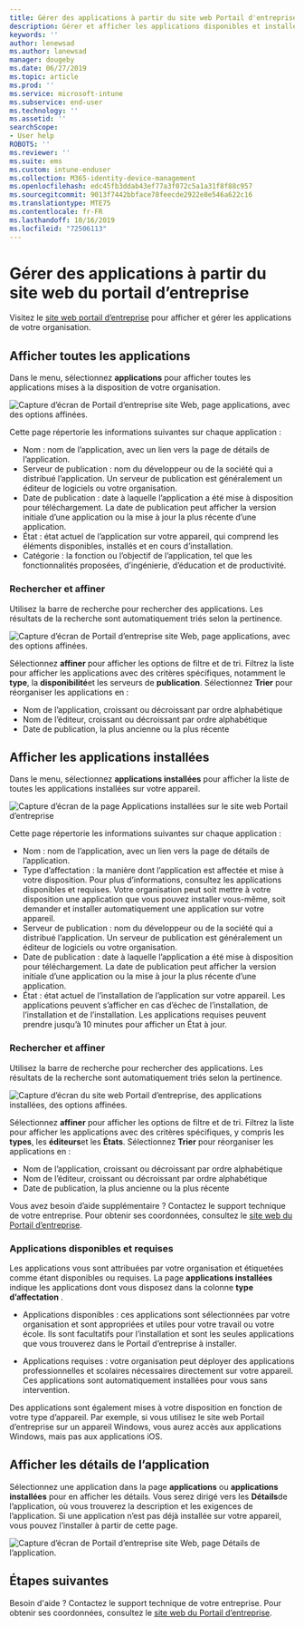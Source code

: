 ```yaml
---
title: Gérer des applications à partir du site web Portail d'entreprise Intune
description: Gérer et afficher les applications disponibles et installées
keywords: ''
author: lenewsad
ms.author: lanewsad
manager: dougeby
ms.date: 06/27/2019
ms.topic: article
ms.prod: ''
ms.service: microsoft-intune
ms.subservice: end-user
ms.technology: ''
ms.assetid: ''
searchScope:
- User help
ROBOTS: ''
ms.reviewer: ''
ms.suite: ems
ms.custom: intune-enduser
ms.collection: M365-identity-device-management
ms.openlocfilehash: edc45fb3ddab43ef77a3f072c5a1a31f8f88c957
ms.sourcegitcommit: 9013f7442bbface78feecde2922e8e546a622c16
ms.translationtype: MTE75
ms.contentlocale: fr-FR
ms.lasthandoff: 10/16/2019
ms.locfileid: "72506113"
---
```

# <a name="manage-apps-from-the-company-portal-website"></a>Gérer des applications à partir du site web du portail d’entreprise 
Visitez le [site web portail d’entreprise](https://portal.manage.microsoft.com) pour afficher et gérer les applications de votre organisation. 

## <a name="view-all-apps"></a>Afficher toutes les applications  
Dans le menu, sélectionnez **applications** pour afficher toutes les applications mises à la disposition de votre organisation. 

   ![Capture d’écran de Portail d’entreprise site Web, page applications, avec des options affinées.](./media/intune-view-apps-1907.png)  

Cette page répertorie les informations suivantes sur chaque application :  

* Nom : nom de l’application, avec un lien vers la page de détails de l’application.
* Serveur de publication : nom du développeur ou de la société qui a distribué l’application. Un serveur de publication est généralement un éditeur de logiciels ou votre organisation.  
* Date de publication : date à laquelle l’application a été mise à disposition pour téléchargement. La date de publication peut afficher la version initiale d’une application ou la mise à jour la plus récente d’une application.
* État : état actuel de l’application sur votre appareil, qui comprend les éléments disponibles, installés et en cours d’installation. 
* Catégorie : la fonction ou l’objectif de l’application, tel que les fonctionnalités proposées, d’ingénierie, d’éducation et de productivité.  

### <a name="search-and-refine"></a>Rechercher et affiner   

Utilisez la barre de recherche pour rechercher des applications. Les résultats de la recherche sont automatiquement triés selon la pertinence.  

   ![Capture d’écran de Portail d’entreprise site Web, page applications, avec des options affinées.](./media/intune-refine-all-apps-1907.png)  

Sélectionnez **affiner** pour afficher les options de filtre et de tri. Filtrez la liste pour afficher les applications avec des critères spécifiques, notamment le **type**, la **disponibilité**et les serveurs de **publication**. Sélectionnez **Trier** pour réorganiser les applications en :

* Nom de l’application, croissant ou décroissant par ordre alphabétique 
* Nom de l’éditeur, croissant ou décroissant par ordre alphabétique 
* Date de publication, la plus ancienne ou la plus récente  

## <a name="view-installed-apps"></a>Afficher les applications installées  
Dans le menu, sélectionnez **applications installées** pour afficher la liste de toutes les applications installées sur votre appareil.  

   ![Capture d’écran de la page Applications installées sur le site web Portail d’entreprise](./media/intune-installed-apps-1907.png)  


Cette page répertorie les informations suivantes sur chaque application :  

* Nom : nom de l’application, avec un lien vers la page de détails de l’application.
* Type d’affectation : la manière dont l’application est affectée et mise à votre disposition. Pour plus d’informations, consultez les applications disponibles et requises. Votre organisation peut soit mettre à votre disposition une application que vous pouvez installer vous-même, soit demander et installer automatiquement une application sur votre appareil.  
* Serveur de publication : nom du développeur ou de la société qui a distribué l’application. Un serveur de publication est généralement un éditeur de logiciels ou votre organisation.  
* Date de publication : date à laquelle l’application a été mise à disposition pour téléchargement. La date de publication peut afficher la version initiale d’une application ou la mise à jour la plus récente d’une application.
* État : état actuel de l’installation de l’application sur votre appareil. Les applications peuvent s’afficher en cas d’échec de l’installation, de l’installation et de l’installation. Les applications requises peuvent prendre jusqu’à 10 minutes pour afficher un État à jour.  

### <a name="search-and-refine"></a>Rechercher et affiner  

Utilisez la barre de recherche pour rechercher des applications. Les résultats de la recherche sont automatiquement triés selon la pertinence.  

   ![Capture d’écran du site web Portail d’entreprise, des applications installées, des options affinées.](./media/intune-installed-refine-1907.png)  

Sélectionnez **affiner** pour afficher les options de filtre et de tri. Filtrez la liste pour afficher les applications avec des critères spécifiques, y compris les **types**, les **éditeurs**et les **États**. Sélectionnez **Trier** pour réorganiser les applications en :

* Nom de l’application, croissant ou décroissant par ordre alphabétique  
* Nom de l’éditeur, croissant ou décroissant par ordre alphabétique  
* Date de publication, la plus ancienne ou la plus récente  

Vous avez besoin d’aide supplémentaire ? Contactez le support technique de votre entreprise. Pour obtenir ses coordonnées, consultez le [site web du Portail d’entreprise](https://go.microsoft.com/fwlink/?linkid=2010980).  

### <a name="available-and-required-apps"></a>Applications disponibles et requises
Les applications vous sont attribuées par votre organisation et étiquetées comme étant disponibles ou requises. La page **applications installées** indique les applications dont vous disposez dans la colonne **type d’affectation** . 


* Applications disponibles : ces applications sont sélectionnées par votre organisation et sont appropriées et utiles pour votre travail ou votre école. Ils sont facultatifs pour l’installation et sont les seules applications que vous trouverez dans le Portail d’entreprise à installer. 

* Applications requises : votre organisation peut déployer des applications professionnelles et scolaires nécessaires directement sur votre appareil. Ces applications sont automatiquement installées pour vous sans intervention. 

Des applications sont également mises à votre disposition en fonction de votre type d’appareil. Par exemple, si vous utilisez le site web Portail d’entreprise sur un appareil Windows, vous aurez accès aux applications Windows, mais pas aux applications iOS.  

## <a name="view-app-details"></a>Afficher les détails de l’application  
Sélectionnez une application dans la page **applications** ou **applications installées** pour en afficher les détails. Vous serez dirigé vers les **Détails**de l’application, où vous trouverez la description et les exigences de l’application. Si une application n’est pas déjà installée sur votre appareil, vous pouvez l’installer à partir de cette page. 


   ![Capture d’écran de Portail d’entreprise site Web, page Détails de l’application.](./media/intune-app-details-1907.png)  

## <a name="next-steps"></a>Étapes suivantes
Besoin d'aide ? Contactez le support technique de votre entreprise. Pour obtenir ses coordonnées, consultez le [site web du Portail d’entreprise](https://go.microsoft.com/fwlink/?linkid=2010980).  

